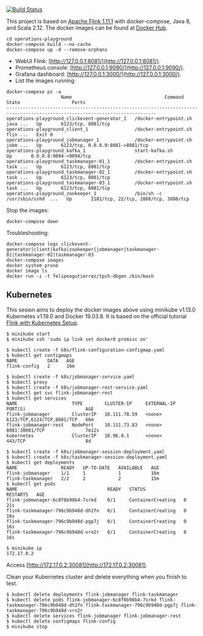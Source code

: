 
[![Build Status](https://api.travis-ci.org/felipegutierrez/explore-flink.svg?branch=master)](https://travis-ci.org/felipegutierrez/explore-flink)

This project is based on [Apache Flink 1.11.1](https://flink.apache.org/) with docker-compose, Java 8, and Scala 2.12. The docker images can be found at [Docker Hub](https://hub.docker.com/repository/docker/felipeogutierrez/explore-flink). 

```
cd operations-playground
docker-compose build --no-cache
docker-compose up -d --remove-orphans
```
 - WebUI Flink: [http://127.0.0.1:8081/](http://127.0.0.1:8081/).
 - Prometheus console: [http://127.0.0.1:9090/](http://127.0.0.1:9090/).
 - Grafana dashboard: [http://127.0.0.1:3000/](http://127.0.0.1:3000/).
 - List the images running:
```
docker-compose ps -a
                    Name                                  Command               State                   Ports                
-----------------------------------------------------------------------------------------------------------------------------
operations-playground_clickevent-generator_1   /docker-entrypoint.sh java ...   Up       6123/tcp, 8081/tcp                  
operations-playground_client_1                 /docker-entrypoint.sh flin ...   Exit 0                                       
operations-playground_jobmanager_1             /docker-entrypoint.sh jobm ...   Up       6123/tcp, 0.0.0.0:8081->8081/tcp    
operations-playground_kafka_1                  start-kafka.sh                   Up       0.0.0.0:9094->9094/tcp              
operations-playground_taskmanager-01_1         /docker-entrypoint.sh task ...   Up       6123/tcp, 8081/tcp                  
operations-playground_taskmanager-02_1         /docker-entrypoint.sh task ...   Up       6123/tcp, 8081/tcp                  
operations-playground_taskmanager-03_1         /docker-entrypoint.sh task ...   Up       6123/tcp, 8081/tcp                  
operations-playground_zookeeper_1              /bin/sh -c /usr/sbin/sshd  ...   Up       2181/tcp, 22/tcp, 2888/tcp, 3888/tcp
```
Stop the images:
```
docker-compose down
```
Troubleshooting:
```
docker-compose logs clickevent-generator|client|kafka|zookeeper|jobmanager|taskmanager-01|taskmanager-02|taskmanager-03
docker-compose images
docker system prune
docker image ls
docker run -i -t felipeogutierrez/tpch-dbgen /bin/bash
```

## Kubernetes

This sesion aims to deploy the docker images above using minikube v1.13.0 Kubernetes v1.19.0 and Docker 19.03.8. It is based on the official tutorial [Flink with Kubernetes Setup](https://ci.apache.org/projects/flink/flink-docs-stable/ops/deployment/kubernetes.html).
```
$ minikube start
$ minikube ssh 'sudo ip link set docker0 promisc on'

$ kubectl create -f k8s/flink-configuration-configmap.yaml
$ kubectl get configmaps
NAME           DATA   AGE
flink-config   2      16m

$ kubectl create -f k8s/jobmanager-service.yaml
$ kubectl proxy
$ kubectl create -f k8s/jobmanager-rest-service.yaml
$ kubectl get svc flink-jobmanager-rest
$ kubectl get services
NAME                    TYPE        CLUSTER-IP     EXTERNAL-IP   PORT(S)                      AGE
flink-jobmanager        ClusterIP   10.111.78.59   <none>        6123/TCP,6124/TCP,8081/TCP   66m
flink-jobmanager-rest   NodePort    10.111.73.83   <none>        8081:30081/TCP               7m12s
kubernetes              ClusterIP   10.96.0.1      <none>        443/TCP                      8d

$ kubectl create -f k8s/jobmanager-session-deployment.yaml
$ kubectl create -f k8s/taskmanager-session-deployment.yaml
$ kubectl get deployments
NAME                READY   UP-TO-DATE   AVAILABLE   AGE
flink-jobmanager    1/1     1            1           16m
flink-taskmanager   2/2     2            2           15m
$ kubectl get pods
NAME                                 READY   STATUS              RESTARTS   AGE
flink-jobmanager-6c8f8b98b4-7srkd    0/1     ContainerCreating   0          21s
flink-taskmanager-796c9b948d-dh2fn   0/1     ContainerCreating   0          16s
flink-taskmanager-796c9b948d-pgp7j   0/1     ContainerCreating   0          16s
flink-taskmanager-796c9b948d-vrn2r   0/1     ContainerCreating   0          16s

$ minikube ip
172.17.0.2
```
Access [http://172.17.0.2:30081](http://172.17.0.2:30081).

Clean your Kubernetes cluster and delete everything when you finish to test.
```
$ kubectl delete deployments flink-jobmanager flink-taskmanager
$ kubectl delete pods flink-jobmanager-6c8f8b98b4-7srkd flink-taskmanager-796c9b948d-dh2fn flink-taskmanager-796c9b948d-pgp7j flink-taskmanager-796c9b948d-vrn2r
$ kubectl delete services flink-jobmanager flink-jobmanager-rest
$ kubectl delete configmaps flink-config
$ minikube stop
```
